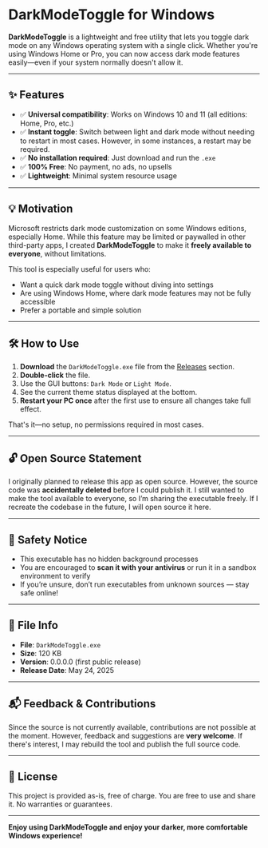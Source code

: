 # DarkModeToggle for Windows

**DarkModeToggle** is a lightweight and free utility that lets you toggle dark mode on any Windows operating system with a single click. Whether you're using Windows Home or Pro, you can now access dark mode features easily—even if your system normally doesn't allow it.

---

## ✨ Features

- ✅ **Universal compatibility**: Works on Windows 10 and 11 (all editions: Home, Pro, etc.)
- ✅ **Instant toggle**: Switch between light and dark mode without needing to restart in most cases. However, in some instances, a restart may be required.
- ✅ **No installation required**: Just download and run the `.exe`
- ✅ **100% Free**: No payment, no ads, no upsells
- ✅ **Lightweight**: Minimal system resource usage

---

## 💡 Motivation

Microsoft restricts dark mode customization on some Windows editions, especially Home. While this feature may be limited or paywalled in other third-party apps, I created **DarkModeToggle** to make it **freely available to everyone**, without limitations.

This tool is especially useful for users who:

- Want a quick dark mode toggle without diving into settings
- Are using Windows Home, where dark mode features may not be fully accessible
- Prefer a portable and simple solution

---

## 🛠️ How to Use

1. **Download** the `DarkModeToggle.exe` file from the [Releases]([https://github.com/alisduari/DarkModeToggle-for-Windows/releases/download/v0.0.0.0/DarkModeToggle.exe](https://github.com/alisduari/DarkModeToggle-for-Windows/releases/tag/v0.0.0.0)) section.
2. **Double-click** the file.
3. Use the GUI buttons: `Dark Mode` or `Light Mode`.
4. See the current theme status displayed at the bottom.
5. **Restart your PC once** after the first use to ensure all changes take full effect.

That's it—no setup, no permissions required in most cases.

---

## 🔓 Open Source Statement

I originally planned to release this app as open source. However, the source code was **accidentally deleted** before I could publish it. I still wanted to make the tool available to everyone, so I’m sharing the executable freely. If I recreate the codebase in the future, I will open source it here.

---

## 🧪 Safety Notice

- This executable has no hidden background processes
- You are encouraged to **scan it with your antivirus** or run it in a sandbox environment to verify
- If you’re unsure, don’t run executables from unknown sources — stay safe online!

---

## 📂 File Info



- **File**: `DarkModeToggle.exe`
- **Size**: 120 KB
- **Version**: 0.0.0.0 (first public release)
- **Release Date**: May 24, 2025

---

## 📬 Feedback & Contributions

Since the source is not currently available, contributions are not possible at the moment. However, feedback and suggestions are **very welcome**. If there's interest, I may rebuild the tool and publish the full source code.

---

## 📜 License

This project is provided as-is, free of charge. You are free to use and share it. No warranties or guarantees.

---

**Enjoy using DarkModeToggle and enjoy your darker, more comfortable Windows experience!**

